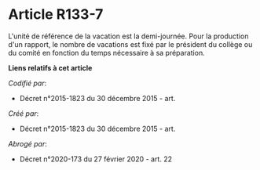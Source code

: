 # Article R133-7

L'unité de référence de la vacation est la demi-journée. Pour la production d'un rapport, le nombre de vacations est fixé par
le président du collège ou du comité en fonction du temps nécessaire à sa préparation.

**Liens relatifs à cet article**

_Codifié par_:

  - Décret n°2015-1823 du 30 décembre 2015 - art.

_Créé par_:

  - Décret n°2015-1823 du 30 décembre 2015 - art.

_Abrogé par_:

  - Décret n°2020-173 du 27 février 2020 - art. 22

